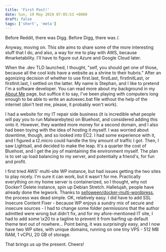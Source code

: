 ```yaml
---
title: 'First Post!'
date: Sun, 19 May 2019 07:05:53 +0000
draft: false
tags: ['short', 'meta']
---
```


Before Reddit, there was Digg. Before Digg, there was /.

Anyway, moving on. This site aims to share some of the more interesting stuff that I do, and also, a way for me to play with AWS, because #marketability. I'll have to figure out Azure and Google Cloud later.

When the .dev TLD launched, I thought, "self, you should get one of those, because all the cool kids have a website as a shrine to their hubris." After an agonizing decision of whether to use first.last, firstLast, firstInitLast, or firstInit.last, I settled on the latter. My name is Stephan, and I like to pretend I'm a software developer. You can read more about my background in my [About Me](https://sgarland.dev/about-me/) page, but suffice it to say, I've been playing with computers long enough to be able to write an autoexec.bat file without the help of the internet (don't test me, please, it probably won't work).

I had a website for my IT repair side business (it is incredible what people will pay you to run Malwarebytes) on Bluehost, and considered adding this onto it. However, they wanted more money for a second domain, and I also had been toying with the idea of hosting it myself. I was worried about downtime, though, and so looked into EC2. I had some experience with it, and I figured a t2.micro could handle the tiny amount of traffic I got. Then, I saw Lightsail, and decided to make the leap. It's a quarter the cost of Bluehost, and I get the joy of maintaining the environment myself. The plan is to set up load balancing to my server, and potentially a friend's, for fun and profit.

I first tried AWS' multi-site WP instance, but had issues getting the two sites to play nicely. I'm sure it can work, but it wasn't for me. Practically everything on my home server is containerized, so I thought, why not Docker? Delete instance, spin up Debian Stretch. Hallelujah, people have already done the legwork. Thanks to [selloween/docker-multi-wordpress](https://github.com/selloween/docker-multi-wordpress), the process was dead simple. OK, relatively easy. I did have to add SSL Insecure Content Fixer - because WP enjoys a sundry mix of secure and insecure sources - I had to change some folder permissions that the author admitted were wrong but didn't fix, and for my afore-mentioned IT site, I had to add some \\x20 to a tagline to prevent it from barfing up default theme text out of nowhere... Point being, it was surprisingly easy, and I now have two WP sites, with unique domains, running on one tiny VPS - 512 MB RAM, 1 vCPU, 20 GB of storage.

That brings us up the present. Cheers!